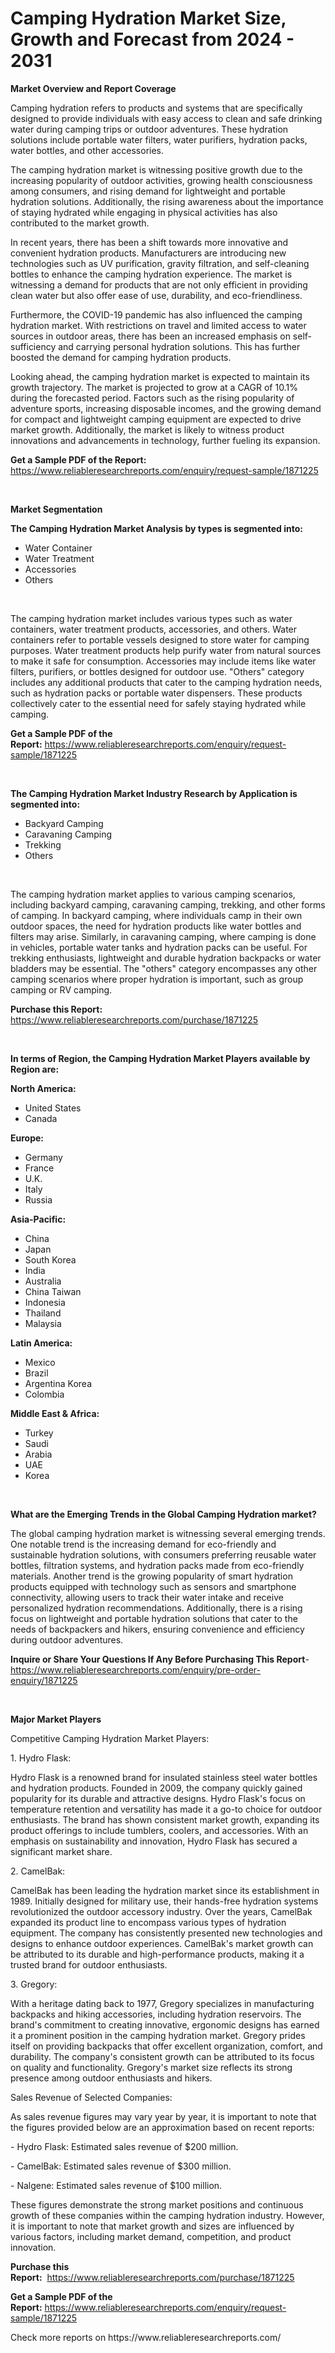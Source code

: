 <p><h1>Camping Hydration Market Size, Growth and Forecast from 2024 - 2031</h1></p><p><strong>Market Overview and Report Coverage</strong></p>
<p><p>Camping hydration refers to products and systems that are specifically designed to provide individuals with easy access to clean and safe drinking water during camping trips or outdoor adventures. These hydration solutions include portable water filters, water purifiers, hydration packs, water bottles, and other accessories.</p><p>The camping hydration market is witnessing positive growth due to the increasing popularity of outdoor activities, growing health consciousness among consumers, and rising demand for lightweight and portable hydration solutions. Additionally, the rising awareness about the importance of staying hydrated while engaging in physical activities has also contributed to the market growth.</p><p>In recent years, there has been a shift towards more innovative and convenient hydration products. Manufacturers are introducing new technologies such as UV purification, gravity filtration, and self-cleaning bottles to enhance the camping hydration experience. The market is witnessing a demand for products that are not only efficient in providing clean water but also offer ease of use, durability, and eco-friendliness.</p><p>Furthermore, the COVID-19 pandemic has also influenced the camping hydration market. With restrictions on travel and limited access to water sources in outdoor areas, there has been an increased emphasis on self-sufficiency and carrying personal hydration solutions. This has further boosted the demand for camping hydration products.</p><p>Looking ahead, the camping hydration market is expected to maintain its growth trajectory. The market is projected to grow at a CAGR of 10.1% during the forecasted period. Factors such as the rising popularity of adventure sports, increasing disposable incomes, and the growing demand for compact and lightweight camping equipment are expected to drive market growth. Additionally, the market is likely to witness product innovations and advancements in technology, further fueling its expansion.</p></p>
<p><strong>Get a Sample PDF of the Report:</strong> <a href="https://www.reliableresearchreports.com/enquiry/request-sample/1871225">https://www.reliableresearchreports.com/enquiry/request-sample/1871225</a></p>
<p>&nbsp;</p>
<p><strong>Market Segmentation</strong></p>
<p><strong>The Camping Hydration Market Analysis by types is segmented into:</strong></p>
<p><ul><li>Water Container</li><li>Water Treatment</li><li>Accessories</li><li>Others</li></ul></p>
<p>&nbsp;</p>
<p><p>The camping hydration market includes various types such as water containers, water treatment products, accessories, and others. Water containers refer to portable vessels designed to store water for camping purposes. Water treatment products help purify water from natural sources to make it safe for consumption. Accessories may include items like water filters, purifiers, or bottles designed for outdoor use. "Others" category includes any additional products that cater to the camping hydration needs, such as hydration packs or portable water dispensers. These products collectively cater to the essential need for safely staying hydrated while camping.</p></p>
<p><strong>Get a Sample PDF of the Report:</strong>&nbsp;<a href="https://www.reliableresearchreports.com/enquiry/request-sample/1871225">https://www.reliableresearchreports.com/enquiry/request-sample/1871225</a></p>
<p>&nbsp;</p>
<p><strong>The Camping Hydration Market Industry Research by Application is segmented into:</strong></p>
<p><ul><li>Backyard Camping</li><li>Caravaning Camping</li><li>Trekking</li><li>Others</li></ul></p>
<p>&nbsp;</p>
<p><p>The camping hydration market applies to various camping scenarios, including backyard camping, caravaning camping, trekking, and other forms of camping. In backyard camping, where individuals camp in their own outdoor spaces, the need for hydration products like water bottles and filters may arise. Similarly, in caravaning camping, where camping is done in vehicles, portable water tanks and hydration packs can be useful. For trekking enthusiasts, lightweight and durable hydration backpacks or water bladders may be essential. The "others" category encompasses any other camping scenarios where proper hydration is important, such as group camping or RV camping.</p></p>
<p><strong>Purchase this Report:</strong>&nbsp; <a href="https://www.reliableresearchreports.com/purchase/1871225">https://www.reliableresearchreports.com/purchase/1871225</a></p>
<p>&nbsp;</p>
<p><strong>In terms of Region, the Camping Hydration Market Players available by Region are:</strong></p>
<p>
    <p> <strong> North America: </strong>
        <ul>
            <li>United States</li>
            <li>Canada</li>
        </ul>
        </p> 
    <p> <strong> Europe: </strong>
        <ul>
            <li>Germany</li>
            <li>France</li>
            <li>U.K.</li>
            <li>Italy</li>
            <li>Russia</li>
        </ul>
        </p> 
    <p> <strong> Asia-Pacific: </strong>
        <ul>
            <li>China</li>
            <li>Japan</li>
            <li>South Korea</li>
            <li>India</li>
            <li>Australia</li>
            <li>China Taiwan</li>
            <li>Indonesia</li>
            <li>Thailand</li>
            <li>Malaysia</li>
        </ul>
        </p> 
    <p> <strong> Latin America: </strong>
        <ul>
            <li>Mexico</li>
            <li>Brazil</li>
            <li>Argentina Korea</li>
            <li>Colombia</li>
        </ul>
        </p> 
    <p> <strong> Middle East & Africa: </strong>
        <ul>
            <li>Turkey</li>
            <li>Saudi</li>
            <li>Arabia</li>
            <li>UAE</li>
            <li>Korea</li>
        </ul>
    </p>
    </p>
<p>&nbsp;</p>
<p><strong>What are the Emerging Trends in the Global Camping Hydration market?</strong></p>
<p><p>The global camping hydration market is witnessing several emerging trends. One notable trend is the increasing demand for eco-friendly and sustainable hydration solutions, with consumers preferring reusable water bottles, filtration systems, and hydration packs made from eco-friendly materials. Another trend is the growing popularity of smart hydration products equipped with technology such as sensors and smartphone connectivity, allowing users to track their water intake and receive personalized hydration recommendations. Additionally, there is a rising focus on lightweight and portable hydration solutions that cater to the needs of backpackers and hikers, ensuring convenience and efficiency during outdoor adventures.</p></p>
<p><strong>Inquire or Share Your Questions If Any Before Purchasing This Report</strong>- <a href="https://www.reliableresearchreports.com/enquiry/pre-order-enquiry/1871225">https://www.reliableresearchreports.com/enquiry/pre-order-enquiry/1871225</a></p>
<p>&nbsp;</p>
<p><strong>Major Market Players</strong></p>
<p><p>Competitive Camping Hydration Market Players:</p><p>1. Hydro Flask:</p><p>Hydro Flask is a renowned brand for insulated stainless steel water bottles and hydration products. Founded in 2009, the company quickly gained popularity for its durable and attractive designs. Hydro Flask's focus on temperature retention and versatility has made it a go-to choice for outdoor enthusiasts. The brand has shown consistent market growth, expanding its product offerings to include tumblers, coolers, and accessories. With an emphasis on sustainability and innovation, Hydro Flask has secured a significant market share.</p><p>2. CamelBak:</p><p>CamelBak has been leading the hydration market since its establishment in 1989. Initially designed for military use, their hands-free hydration systems revolutionized the outdoor accessory industry. Over the years, CamelBak expanded its product line to encompass various types of hydration equipment. The company has consistently presented new technologies and designs to enhance outdoor experiences. CamelBak's market growth can be attributed to its durable and high-performance products, making it a trusted brand for outdoor enthusiasts.</p><p>3. Gregory:</p><p>With a heritage dating back to 1977, Gregory specializes in manufacturing backpacks and hiking accessories, including hydration reservoirs. The brand's commitment to creating innovative, ergonomic designs has earned it a prominent position in the camping hydration market. Gregory prides itself on providing backpacks that offer excellent organization, comfort, and durability. The company's consistent growth can be attributed to its focus on quality and functionality. Gregory's market size reflects its strong presence among outdoor enthusiasts and hikers.</p><p>Sales Revenue of Selected Companies:</p><p>As sales revenue figures may vary year by year, it is important to note that the figures provided below are an approximation based on recent reports:</p><p>- Hydro Flask: Estimated sales revenue of $200 million.</p><p>- CamelBak: Estimated sales revenue of $300 million.</p><p>- Nalgene: Estimated sales revenue of $100 million.</p><p>These figures demonstrate the strong market positions and continuous growth of these companies within the camping hydration industry. However, it is important to note that market growth and sizes are influenced by various factors, including market demand, competition, and product innovation.</p></p>
<p><strong>Purchase this Report:</strong>&nbsp;&nbsp;<a href="https://www.reliableresearchreports.com/purchase/1871225">https://www.reliableresearchreports.com/purchase/1871225</a></p>
<p></p>
<p><strong>Get a Sample PDF of the Report:</strong>&nbsp;<a href="https://www.reliableresearchreports.com/enquiry/request-sample/1871225">https://www.reliableresearchreports.com/enquiry/request-sample/1871225</a></p>
<p>Check more reports on https://www.reliableresearchreports.com/</p>